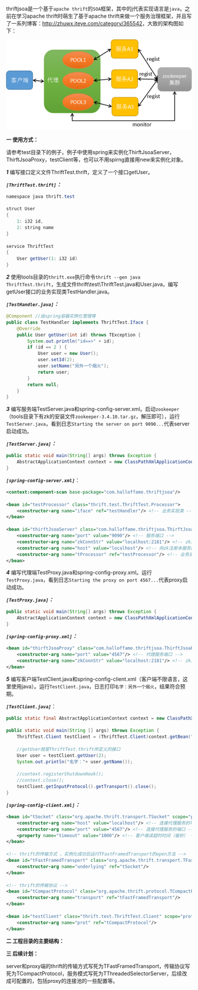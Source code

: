thriftjsoa是一个基于`apache thrift`的`SOA`框架，其中的j代表实现语言是`java`，之前在学习apache thrift时萌生了基于apache thrift来做一个服务治理框架，并且写了一系列博客：<http://zhuwx.iteye.com/category/365542>，大致的架构图如下：

![image](https://github.com/halloffamezwx/thriftjsoa/raw/master/doc/framework.png)

<b>一 使用方式：</b>

请参考test目录下的例子，例子中使用spring来实例化ThirftJsoaServer，ThirftJsoaProxy，testClient等，也可以不用spirng直接用new来实例化对象。

<b><i>1</i></b> 编写接口定义文件ThriftTest.thrift，定义了一个接口getUser。

<b><i>`[ThriftTest.thrift]`：</i></b>
```java
namespace java thrift.test

struct User
{
    1: i32 id,
    2: string name
}

service ThriftTest
{
    User getUser(1: i32 id)
}
```

<b><i>2</i></b> 使用tools目录的`thrift.exe`执行命令`thrift --gen java ThriftTest.thrift`，生成文件thrift\test\ThriftTest.java和User.java，编写getUser接口的业务实现类TestHandler.java。

<b><i>`[TestHandler.java]`：</i></b>
```java
@Component //由spring容器实例化管理等
public class TestHandler implements ThriftTest.Iface {
    @Override
    public User getUser(int id) throws TException {
        System.out.println("id==>" + id); 
        if (id == 2 ) {
            User user = new User();
            user.setId(2);
            user.setName("另外一个烟火");
            return user;
        }
        return null;
    }
}
```

<b><i>3</i></b> 编写服务端TestServer.java和spring-config-server.xml。启动`zookeeper`（tools目录下有zk的安装文件`zookeeper-3.4.10.tar.gz`，解压即可），运行`TestServer.java`，看到日志`Starting the server on port 9090...`代表server启动成功。

<b><i>`[TestServer.java]`：</i></b>
```java
public static void main(String[] args) throws Exception {
    AbstractApplicationContext context = new ClassPathXmlApplicationContext("spring-config-server.xml");
}
```

<b><i>`[spring-config-server.xml]`</i></b>：
```xml
<context:component-scan base-package="com.halloffame.thriftjsoa"/> 
    
<bean id="testProcessor" class="thrift.test.ThriftTest.Processor">
    <constructor-arg name="iface" ref="testHandler"/> <!-- 业务实现类 -->
</bean>

<bean id="thirftJsoaServer" class="com.halloffame.thriftjsoa.ThirftJsoaServer" init-method="run"> <!-- 实例化成功后运行ThirftJsoaServer的run方法 -->
    <constructor-arg name="port" value="9090"/> <!-- 服务端口 -->
    <constructor-arg name="zkConnStr" value="localhost:2181"/> <!-- zk连接串 -->
    <constructor-arg name="host" value="localhost"/> <!-- 向zk注册本服务的地址 -->
    <constructor-arg name="tProcessor" ref="testProcessor"/> <!-- 业务实现类的processor -->
</bean>
```

<b><i>4</i></b> 编写代理端TestProxy.java和spring-config-proxy.xml。运行`TestProxy.java`，看到日志`Starting the proxy on port 4567...`代表proxy启动成功。

<b><i>`[TestProxy.java]`：</i></b>
```java
public static void main(String[] args) throws Exception {
    AbstractApplicationContext context = new ClassPathXmlApplicationContext("spring-config-proxy.xml");
}
```

<b><i>`[spring-config-proxy.xml]`：</i></b>
```xml
<bean id="thirftJsoaProxy" class="com.halloffame.thriftjsoa.ThirftJsoaProxy" init-method="run"> <!-- 实例化成功后运行ThirftJsoaProxy的run方法 -->
    <constructor-arg name="port" value="4567"/> <!-- 代理服务端口 -->
    <constructor-arg name="zkConnStr" value="localhost:2181"/> <!-- zk连接串 -->
</bean>
```

<b><i>5</i></b> 编写客户端TestClient.java和spring-config-client.xml（客户端不限语言，这里使用java）。运行`TestClient.java`，日志打印`名字：另外一个烟火`，结果符合预期。

<b><i>`[TestClient.java]`</i></b>：
```java
public static final AbstractApplicationContext context = new ClassPathXmlApplicationContext("spring-config-client.xml");
	
public static void main(String [] args) throws Exception {
    ThriftTest.Client testClient = (ThriftTest.Client)context.getBean("testClient");
    
    //getUser就是ThriftTest.thrift所定义的接口
    User user = testClient.getUser(2); 
    System.out.println("名字："+ user.getName());
    
    //context.registerShutdownHook();
    //context.close();
    testClient.getInputProtocol().getTransport().close();
}
```

<b><i>`[spring-config-client.xml]`：</i></b>
```xml
<bean id="tSocket" class="org.apache.thrift.transport.TSocket" scope="prototype">
    <constructor-arg name="host" value="localhost"/> <!-- 连接代理服务的地址 -->
    <constructor-arg name="port" value="4567"/> <!-- 连接代理服务的端口 -->
    <property name="timeout" value="1000"/> <!-- 客户端读超时时间（毫秒） -->
</bean>

<!-- thrift的传输方式 ，实例化成功后运行TFastFramedTransport的open方法 -->
<bean id="tFastFramedTransport" class="org.apache.thrift.transport.TFastFramedTransport" init-method="open" destroy-method="close" scope="prototype">
    <constructor-arg name="underlying" ref="tSocket"/> 
</bean>

<!-- thrift的传输协议 -->
<bean id="tCompactProtocol" class="org.apache.thrift.protocol.TCompactProtocol" scope="prototype">
    <constructor-arg name="transport" ref="tFastFramedTransport"/> 
</bean>

<bean id="testClient" class="thrift.test.ThriftTest.Client" scope="prototype">
    <constructor-arg name="prot" ref="tCompactProtocol"/> 
</bean>
```

<b>二 工程目录的主要结构：</b>

<b>三 后续计划：</b>

server和proxy端的thrift的传输方式写死为TFastFramedTransport，传输协议写死为TCompactProtocol，服务模式写死为TThreadedSelectorServer，后续改成可配置的，包括proxy的连接池的一些配置等。
